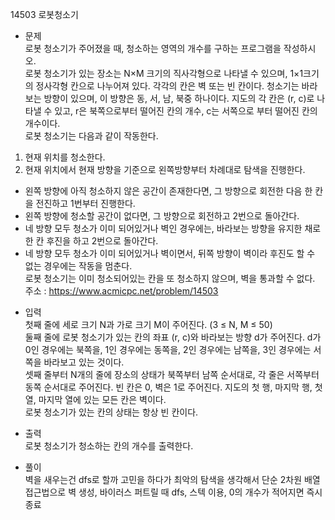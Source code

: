 14503 로봇청소기<br/>
* 문제<br/>
로봇 청소기가 주어졌을 때, 청소하는 영역의 개수를 구하는 프로그램을 작성하시오.<br/>
로봇 청소기가 있는 장소는 N×M 크기의 직사각형으로 나타낼 수 있으며, 1×1크기의 정사각형 칸으로 나누어져 있다. 각각의 칸은 벽 또는 빈 칸이다. 청소기는 바라보는 방향이 있으며, 이 방향은 동, 서, 남, 북중 하나이다. 지도의 각 칸은 (r, c)로 나타낼 수 있고, r은 북쪽으로부터 떨어진 칸의 개수, c는 서쪽으로 부터 떨어진 칸의 개수이다.<br/>
로봇 청소기는 다음과 같이 작동한다.
1. 현재 위치를 청소한다.
2. 현재 위치에서 현재 방향을 기준으로 왼쪽방향부터 차례대로 탐색을 진행한다.<br/>
 - 왼쪽 방향에 아직 청소하지 않은 공간이 존재한다면, 그 방향으로 회전한 다음 한 칸을 전진하고 1번부터 진행한다.<br/>
 - 왼쪽 방향에 청소할 공간이 없다면, 그 방향으로 회전하고 2번으로 돌아간다.<br/>
 - 네 방향 모두 청소가 이미 되어있거나 벽인 경우에는, 바라보는 방향을 유지한 채로 한 칸 후진을 하고 2번으로 돌아간다.<br/>
 - 네 방향 모두 청소가 이미 되어있거나 벽이면서, 뒤쪽 방향이 벽이라 후진도 할 수 없는 경우에는 작동을 멈춘다.<br/>
로봇 청소기는 이미 청소되어있는 칸을 또 청소하지 않으며, 벽을 통과할 수 없다.<br/>
주소 : <https://www.acmicpc.net/problem/14503><br/>

* 입력<br/>
첫째 줄에 세로 크기 N과 가로 크기 M이 주어진다. (3 ≤ N, M ≤ 50)<br/>
둘째 줄에 로봇 청소기가 있는 칸의 좌표 (r, c)와 바라보는 방향 d가 주어진다. d가 0인 경우에는 북쪽을, 1인 경우에는 동쪽을, 2인 경우에는 남쪽을, 3인 경우에는 서쪽을 바라보고 있는 것이다.<br/>
셋째 줄부터 N개의 줄에 장소의 상태가 북쪽부터 남쪽 순서대로, 각 줄은 서쪽부터 동쪽 순서대로 주어진다. 빈 칸은 0, 벽은 1로 주어진다. 지도의 첫 행, 마지막 행, 첫 열, 마지막 열에 있는 모든 칸은 벽이다.<br/>
로봇 청소기가 있는 칸의 상태는 항상 빈 칸이다.<br/>
* 출력<br/>
로봇 청소기가 청소하는 칸의 개수를 출력한다.<br/>

* 풀이<br/>
벽을 새우는건 dfs로 할까 고민을 하다가 최악의 탐색을 생각해서 단순 2차원 배열 접근법으로 벽 생성, 바이러스 퍼트릴 때 dfs, 스텍 이용, 0의 개수가 적어지면 즉시 종료